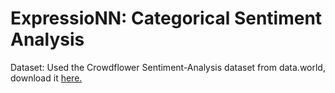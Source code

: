 # ExpressioNN: Categorical Sentiment Analysis

Dataset: Used the Crowdflower Sentiment-Analysis dataset from data.world, download it [here.](https://data.world/crowdflower/sentiment-analysis-in-text/file/text_emotion.csv)